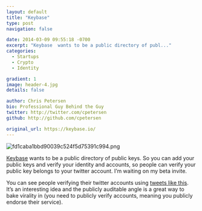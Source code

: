 ```yaml
---
layout: default
title: "Keybase"
type: post
navigation: false

date: 2014-03-09 09:55:18 -0700
excerpt: "Keybase  wants to be a public directory of publ..."
categories:
  - Startups
  - Crypto
  - Identity

gradient: 1
image: header-4.jpg
details: false

author: Chris Petersen
bio: Professional Guy Behind the Guy
twitter: http://twitter.com/cpetersen
github: http://github.com/cpetersen

original_url: https://keybase.io/
---
```



  ![fd1caba1bbd90039c524f5d75391c994.png](/attachments/fd1caba1bbd90039c524f5d75391c994/image.png)  

  [Keybase](http://keybase.io)  wants to be a public directory of public keys. So you can add your public keys and verify your identity and accounts, so people can verify your public key belongs to your twitter account. I’m waiting on my beta invite. 

 You can see people verifying their twitter accounts using  [tweets like this](https://twitter.com/harper/status/442364425643630592). It’s an interesting idea and the publicly auditable angle is a great way to bake virality in (you need to publicly verify accounts, meaning you publicly endorse their service). 
